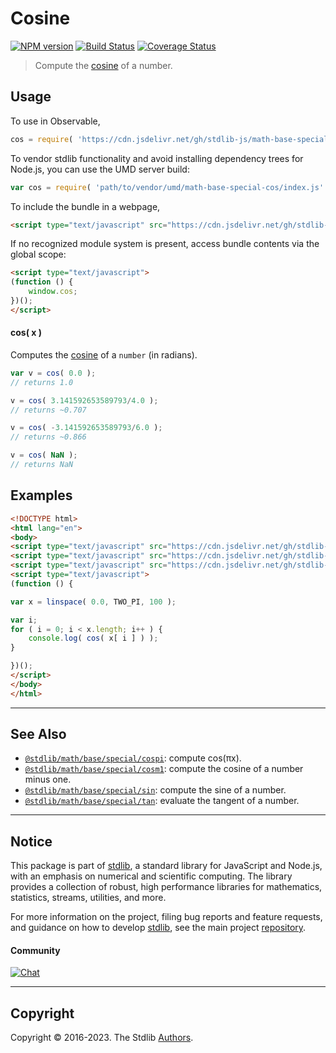 <!--

@license Apache-2.0

Copyright (c) 2018 The Stdlib Authors.

Licensed under the Apache License, Version 2.0 (the "License");
you may not use this file except in compliance with the License.
You may obtain a copy of the License at

   http://www.apache.org/licenses/LICENSE-2.0

Unless required by applicable law or agreed to in writing, software
distributed under the License is distributed on an "AS IS" BASIS,
WITHOUT WARRANTIES OR CONDITIONS OF ANY KIND, either express or implied.
See the License for the specific language governing permissions and
limitations under the License.

-->

# Cosine

[![NPM version][npm-image]][npm-url] [![Build Status][test-image]][test-url] [![Coverage Status][coverage-image]][coverage-url] <!-- [![dependencies][dependencies-image]][dependencies-url] -->

> Compute the [cosine][cosine] of a number.



<section class="usage">

## Usage

To use in Observable,

```javascript
cos = require( 'https://cdn.jsdelivr.net/gh/stdlib-js/math-base-special-cos@umd/browser.js' )
```

To vendor stdlib functionality and avoid installing dependency trees for Node.js, you can use the UMD server build:

```javascript
var cos = require( 'path/to/vendor/umd/math-base-special-cos/index.js' )
```

To include the bundle in a webpage,

```html
<script type="text/javascript" src="https://cdn.jsdelivr.net/gh/stdlib-js/math-base-special-cos@umd/browser.js"></script>
```

If no recognized module system is present, access bundle contents via the global scope:

```html
<script type="text/javascript">
(function () {
    window.cos;
})();
</script>
```

#### cos( x )

Computes the [cosine][cosine] of a `number` (in radians).

```javascript
var v = cos( 0.0 );
// returns 1.0

v = cos( 3.141592653589793/4.0 );
// returns ~0.707

v = cos( -3.141592653589793/6.0 );
// returns ~0.866

v = cos( NaN );
// returns NaN
```

</section>

<!-- /.usage -->

<section class="examples">

## Examples

<!-- eslint no-undef: "error" -->

```html
<!DOCTYPE html>
<html lang="en">
<body>
<script type="text/javascript" src="https://cdn.jsdelivr.net/gh/stdlib-js/array-base-linspace@umd/browser.js"></script>
<script type="text/javascript" src="https://cdn.jsdelivr.net/gh/stdlib-js/constants-float64-two-pi@umd/browser.js"></script>
<script type="text/javascript" src="https://cdn.jsdelivr.net/gh/stdlib-js/math-base-special-cos@umd/browser.js"></script>
<script type="text/javascript">
(function () {

var x = linspace( 0.0, TWO_PI, 100 );

var i;
for ( i = 0; i < x.length; i++ ) {
    console.log( cos( x[ i ] ) );
}

})();
</script>
</body>
</html>
```

</section>

<!-- /.examples -->

<!-- Section for related `stdlib` packages. Do not manually edit this section, as it is automatically populated. -->

<section class="related">

* * *

## See Also

-   <span class="package-name">[`@stdlib/math/base/special/cospi`][@stdlib/math/base/special/cospi]</span><span class="delimiter">: </span><span class="description">compute cos(πx).</span>
-   <span class="package-name">[`@stdlib/math/base/special/cosm1`][@stdlib/math/base/special/cosm1]</span><span class="delimiter">: </span><span class="description">compute the cosine of a number minus one.</span>
-   <span class="package-name">[`@stdlib/math/base/special/sin`][@stdlib/math/base/special/sin]</span><span class="delimiter">: </span><span class="description">compute the sine of a number.</span>
-   <span class="package-name">[`@stdlib/math/base/special/tan`][@stdlib/math/base/special/tan]</span><span class="delimiter">: </span><span class="description">evaluate the tangent of a number.</span>

</section>

<!-- /.related -->

<!-- Section for all links. Make sure to keep an empty line after the `section` element and another before the `/section` close. -->


<section class="main-repo" >

* * *

## Notice

This package is part of [stdlib][stdlib], a standard library for JavaScript and Node.js, with an emphasis on numerical and scientific computing. The library provides a collection of robust, high performance libraries for mathematics, statistics, streams, utilities, and more.

For more information on the project, filing bug reports and feature requests, and guidance on how to develop [stdlib][stdlib], see the main project [repository][stdlib].

#### Community

[![Chat][chat-image]][chat-url]

---

## Copyright

Copyright &copy; 2016-2023. The Stdlib [Authors][stdlib-authors].

</section>

<!-- /.stdlib -->

<!-- Section for all links. Make sure to keep an empty line after the `section` element and another before the `/section` close. -->

<section class="links">

[npm-image]: http://img.shields.io/npm/v/@stdlib/math-base-special-cos.svg
[npm-url]: https://npmjs.org/package/@stdlib/math-base-special-cos

[test-image]: https://github.com/stdlib-js/math-base-special-cos/actions/workflows/test.yml/badge.svg?branch=main
[test-url]: https://github.com/stdlib-js/math-base-special-cos/actions/workflows/test.yml?query=branch:main

[coverage-image]: https://img.shields.io/codecov/c/github/stdlib-js/math-base-special-cos/main.svg
[coverage-url]: https://codecov.io/github/stdlib-js/math-base-special-cos?branch=main

<!--

[dependencies-image]: https://img.shields.io/david/stdlib-js/math-base-special-cos.svg
[dependencies-url]: https://david-dm.org/stdlib-js/math-base-special-cos/main

-->

[chat-image]: https://img.shields.io/gitter/room/stdlib-js/stdlib.svg
[chat-url]: https://gitter.im/stdlib-js/stdlib/

[stdlib]: https://github.com/stdlib-js/stdlib

[stdlib-authors]: https://github.com/stdlib-js/stdlib/graphs/contributors

[umd]: https://github.com/umdjs/umd
[es-module]: https://developer.mozilla.org/en-US/docs/Web/JavaScript/Guide/Modules

[deno-url]: https://github.com/stdlib-js/math-base-special-cos/tree/deno
[umd-url]: https://github.com/stdlib-js/math-base-special-cos/tree/umd
[esm-url]: https://github.com/stdlib-js/math-base-special-cos/tree/esm
[branches-url]: https://github.com/stdlib-js/math-base-special-cos/blob/main/branches.md

[cosine]: https://en.wikipedia.org/wiki/Cosine

<!-- <related-links> -->

[@stdlib/math/base/special/cospi]: https://github.com/stdlib-js/math-base-special-cospi/tree/umd

[@stdlib/math/base/special/cosm1]: https://github.com/stdlib-js/math-base-special-cosm1/tree/umd

[@stdlib/math/base/special/sin]: https://github.com/stdlib-js/math-base-special-sin/tree/umd

[@stdlib/math/base/special/tan]: https://github.com/stdlib-js/math-base-special-tan/tree/umd

<!-- </related-links> -->

</section>

<!-- /.links -->
